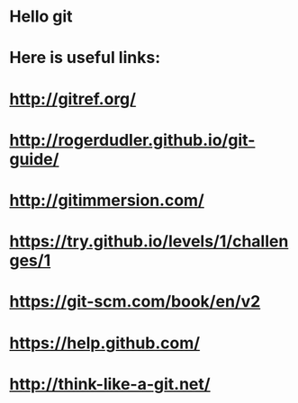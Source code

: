 # Hello git
# Here is useful links:
# http://gitref.org/
# http://rogerdudler.github.io/git-guide/
# http://gitimmersion.com/
# https://try.github.io/levels/1/challenges/1
# https://git-scm.com/book/en/v2
# https://help.github.com/
# http://think-like-a-git.net/

